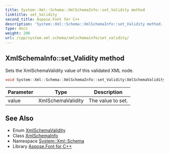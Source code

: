 ```yaml
---
title: System::Xml::Schema::XmlSchemaInfo::set_Validity method
linktitle: set_Validity
second_title: Aspose.Font for C++
description: 'System::Xml::Schema::XmlSchemaInfo::set_Validity method. Sets the XmlSchemaValidity value of this validated XML node in C++.'
type: docs
weight: 200
url: /cpp/system.xml.schema/xmlschemainfo/set_validity/
---
```

## XmlSchemaInfo::set_Validity method


Sets the XmlSchemaValidity value of this validated XML node.

```cpp
void System::Xml::Schema::XmlSchemaInfo::set_Validity(XmlSchemaValidity value)
```


| Parameter | Type | Description |
| --- | --- | --- |
| value | XmlSchemaValidity | The value to set. |

## See Also

* Enum [XmlSchemaValidity](../../xmlschemavalidity/)
* Class [XmlSchemaInfo](../)
* Namespace [System::Xml::Schema](../../)
* Library [Aspose.Font for C++](../../../)
